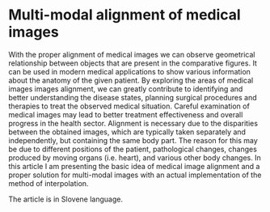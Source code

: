 # Multi-modal alignment of medical images
With the proper alignment of medical images we can observe geometrical relationship between objects that are present in the comparative figures. It can be used in modern medical applications to show various information about the anatomy of the given patient. By exploring the areas of medical images images alignment, we can greatly contribute to identifying and better understanding the disease states, planning surgical procedures and therapies to treat the observed medical situation. Careful examination of medical images may lead to better treatment effectiveness and overall progress in the health sector. Alignment is necessary due to the disparities between the obtained images, which are typically taken separately and independently, but containing the same body part. The reason for this may be due to different positions of the patient, pathological changes, changes produced by moving organs (i.e. heart), and various other body changes. In this article I am presenting the basic idea of medical image alignment and a proper solution for multi-modal images with an actual implementation of the method of interpolation.

The article is in Slovene language.
